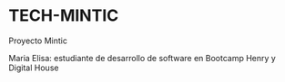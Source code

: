 # TECH-MINTIC
Proyecto Mintic



Maria Elisa: estudiante de desarrollo de software en Bootcamp Henry y Digital House